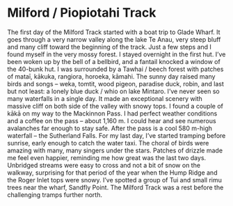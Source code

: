 # Milford / Piopiotahi Track

The first day of the Milford Track started with a boat trip to Glade Wharf. It goes through a very narrow valley along the lake Te Anau, very steep bluff and many cliff toward the beginning of the track. Just a few steps and I found myself in the very mossy forest. I stayed overnight in the first hut. I’ve been woken up by the bell of a bellbird, and a fantail knocked a window of the 40-bunk hut. I was surrounded by a Tawhai / beech forest with patches of mataī, kākuka, rangiora, horoeka, kāmahi. The sunny day raised many birds and songs – weka, tomtit, wood pigeon, paradise duck, robin, and last but not least: a lonely blue duck / whio on lake Mintaro. I’ve never seen so many waterfalls in a single day. It made an exceptional scenery with massive cliff on both side of the valley with snowy tops. I found a couple of kākā on my way to the Mackinnon Pass. I had perfect weather conditions and a coffee on the pass – about 1,160 m. I could hear and see numerous avalanches far enough to stay safe. After the pass is a cool 580 m-high waterfall – the Sutherland Falls. For my last day, I’ve started tramping before sunrise, early enough to catch the water taxi. The choral of birds were amazing with many, many singers under the stars. Patches of drizzle made me feel even happier, reminding me how great was the last two days. Unbridged streams were easy to cross and not a bit of snow on the walkway, surprising for that period of the year when the Hump Ridge and the Roger Inlet tops were snowy. I’ve spotted a group of Tui and small rimu trees near the wharf, Sandfly Point. The Milford Track was a rest before the challenging tramps further north.